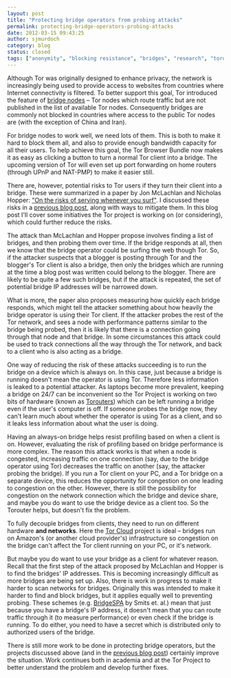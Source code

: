 ```yaml
---
layout: post
title: "Protecting bridge operators from probing attacks"
permalink: protecting-bridge-operators-probing-attacks
date: 2012-03-15 09:43:25
author: sjmurdoch
category: blog
status: closed
tags: ["anonymity", "blocking resistance", "bridges", "research", "torouter"]
---
```


Although Tor was originally designed to enhance privacy, the network is increasingly being used to provide access to websites from countries where Internet connectivity is filtered. To better support this goal, Tor introduced the feature of [bridge nodes](https://www.torproject.org/docs/bridges) – Tor nodes which route traffic but are not published in the list of available Tor nodes. Consequently bridges are commonly not blocked in countries where access to the public Tor nodes are (with the exception of China and Iran).

For bridge nodes to work well, we need lots of them. This is both to make it hard to block them all, and also to provide enough bandwidth capacity for all their users. To help achieve this goal, the Tor Browser Bundle now makes it as easy as clicking a button to turn a normal Tor client into a bridge. The upcoming version of Tor will even set up port forwarding on home routers (through UPnP and NAT-PMP) to make it easier still.

There are, however, potential risks to Tor users if they turn their client into a bridge. These were summarized in a paper by Jon McLachlan and Nicholas Hopper: ["On the risks of serving whenever you surf"](http://www-users.cs.umn.edu/~hopper/surf_and_serve.pdf). I discussed these risks in a [previous blog post](https://blog.torproject.org/blog/risks-serving-whenever-you-surf), along with ways to mitigate them. In this blog post I'll cover some initiatives the Tor project is working on (or considering), which could further reduce the risks.

The attack than McLachlan and Hopper propose involves finding a list of bridges, and then probing them over time. If the bridge responds at all, then we know that the bridge operator could be surfing the web though Tor. So, if the attacker suspects that a blogger is posting through Tor and the blogger's Tor client is also a bridge, then only the bridges which are running at the time a blog post was written could belong to the blogger. There are likely to be quite a few such bridges, but if the attack is repeated, the set of potential bridge IP addresses will be narrowed down.

What is more, the paper also proposes measuring how quickly each bridge responds, which might tell the attacker something about how heavily the bridge operator is using their Tor client. If the attacker probes the rest of the Tor network, and sees a node with performance patterns similar to the bridge being probed, then it is likely that there is a connection going through that node and that bridge. In some circumstances this attack could be used to track connections all the way through the Tor network, and back to a client who is also acting as a bridge.

One way of reducing the risk of these attacks succeeding is to run the bridge on a device which is always on. In this case, just because a bridge is running doesn't mean the operator is using Tor. Therefore less information is leaked to a potential attacker. As laptops become more prevalent, keeping a bridge on 24/7 can be inconvenient so the Tor Project is working on two bits of hardware (known as [Torouters](https://trac.torproject.org/projects/tor/wiki/doc/Torouter)) which can be left running a bridge even if the user's computer is off. If someone probes the bridge now, they can't learn much about whether the operator is using Tor as a client, and so it leaks less information about what the user is doing.

Having an always-on bridge helps resist profiling based on when a client is on. However, evaluating the risk of profiling based on bridge performance is more complex. The reason this attack works is that when a node is congested, increasing traffic on one connection (say, due to the bridge operator using Tor) decreases the traffic on another (say, the attacker probing the bridge). If you run a Tor client on your PC, and a Tor bridge on a separate device, this reduces the opportunity for congestion on one leading to congestion on the other. However, there is still the possibility for congestion on the network connection which the bridge and device share, and maybe you do want to use the bridge device as a client too. So the Torouter helps, but doesn't fix the problem.

To fully decouple bridges from clients, they need to run on different hardware **and networks**. Here the [Tor Cloud](https://cloud.torproject.org/) project is ideal – bridges run on Amazon's (or another cloud provider's) infrastructure so congestion on the bridge can't affect the Tor client running on your PC, or it's network.

But maybe you do want to use your bridge as a client for whatever reason. Recall that the first step of the attack proposed by McLachlan and Hopper is to find the bridges' IP addresses. This is becoming increasingly difficult as more bridges are being set up. Also, there is work in progress to make it harder to scan networks for bridges. Originally this was intended to make it harder to find and block bridges, but it applies equally well to preventing probing. These schemes (e.g. [BridgeSPA](http://www.cypherpunks.ca/~iang/pubs/bridgespa-wpes.pdf) by Smits et. al.) mean that just because you have a bridge's IP address, it doesn't mean that you can route traffic through it (to measure performance) or even check if the bridge is running. To do either, you need to have a secret which is distributed only to authorized users of the bridge.

There is still more work to be done in protecting bridge operators, but the projects discussed above (and in the [previous blog post](https://blog.torproject.org/blog/risks-serving-whenever-you-surf)) certainly improve the situation. Work continues both in academia and at the Tor Project to better understand the problem and develop further fixes.
